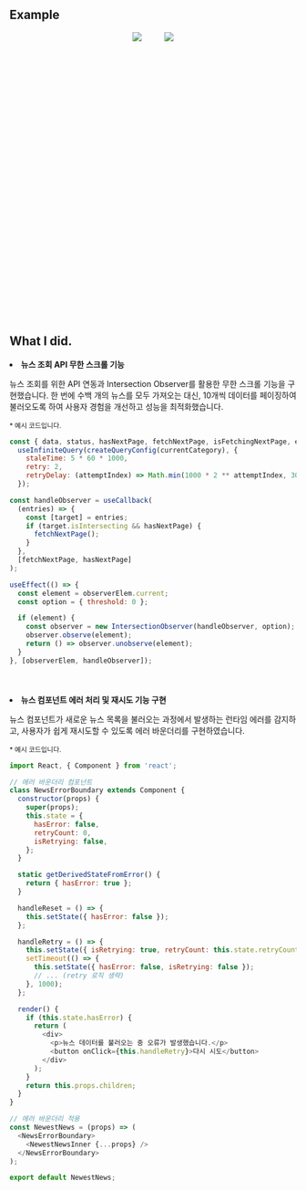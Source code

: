 <h2>Example</h2>

<div style="display: flex; justify-content: center; gap: 40px; height: 500px">
<img src="https://velog.velcdn.com/images/flip_404/post/da76e87a-1549-4098-868d-e51eb20100cc/image.png" style=" object-fit:contain;">
<img src="https://velog.velcdn.com/images/flip_404/post/7134a51a-6054-4db1-9ea3-6c62c6daadfe/image.png" style=" object-fit:contain;">
</div>

<h2>What I did.</h2>
<li><strong>뉴스 조회 API 무한 스크롤 기능</strong></li>

뉴스 조회를 위한 API 연동과 Intersection Observer를 활용한 무한 스크롤 기능을 구현했습니다. 한 번에 수백 개의 뉴스를 모두 가져오는 대신, 10개씩 데이터를 페이징하여 불러오도록 하여 사용자 경험을 개선하고 성능을 최적화했습니다.

<small>\* 예시 코드입니다.</small>

```javascript
const { data, status, hasNextPage, fetchNextPage, isFetchingNextPage, error, refetch } =
  useInfiniteQuery(createQueryConfig(currentCategory), {
    staleTime: 5 * 60 * 1000,
    retry: 2,
    retryDelay: (attemptIndex) => Math.min(1000 * 2 ** attemptIndex, 30000),
  });

const handleObserver = useCallback(
  (entries) => {
    const [target] = entries;
    if (target.isIntersecting && hasNextPage) {
      fetchNextPage();
    }
  },
  [fetchNextPage, hasNextPage]
);

useEffect(() => {
  const element = observerElem.current;
  const option = { threshold: 0 };

  if (element) {
    const observer = new IntersectionObserver(handleObserver, option);
    observer.observe(element);
    return () => observer.unobserve(element);
  }
}, [observerElem, handleObserver]);
```

<li style="margin-top:50px;"><strong>뉴스 컴포넌트 에러 처리 및 재시도 기능 구현</strong></li>

뉴스 컴포넌트가 새로운 뉴스 목록을 불러오는 과정에서 발생하는 런타임 에러를 감지하고, 사용자가 쉽게 재시도할 수 있도록 에러 바운더리를 구현하였습니다.

<small>\* 예시 코드입니다.</small>

```javascript
import React, { Component } from 'react';

// 에러 바운더리 컴포넌트
class NewsErrorBoundary extends Component {
  constructor(props) {
    super(props);
    this.state = {
      hasError: false,
      retryCount: 0,
      isRetrying: false,
    };
  }

  static getDerivedStateFromError() {
    return { hasError: true };
  }

  handleReset = () => {
    this.setState({ hasError: false });
  };

  handleRetry = () => {
    this.setState({ isRetrying: true, retryCount: this.state.retryCount + 1 });
    setTimeout(() => {
      this.setState({ hasError: false, isRetrying: false });
      // ... (retry 로직 생략)
    }, 1000);
  };

  render() {
    if (this.state.hasError) {
      return (
        <div>
          <p>뉴스 데이터를 불러오는 중 오류가 발생했습니다.</p>
          <button onClick={this.handleRetry}>다시 시도</button>
        </div>
      );
    }
    return this.props.children;
  }
}

// 에러 바운더리 적용
const NewestNews = (props) => (
  <NewsErrorBoundary>
    <NewestNewsInner {...props} />
  </NewsErrorBoundary>
);

export default NewestNews;
```
